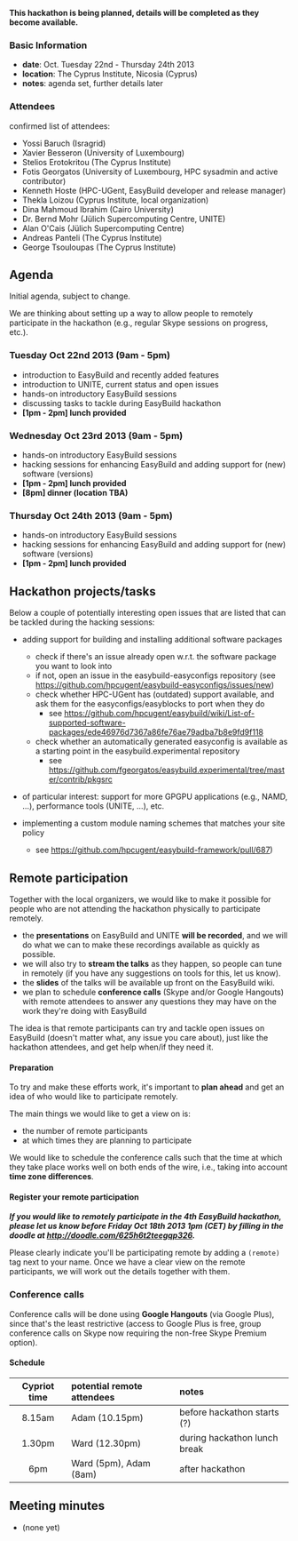 **This hackathon is being planned, details will be completed as they become available.**

### Basic Information

* **date**: Oct. Tuesday 22nd - Thursday 24th 2013
* **location**: The Cyprus Institute, Nicosia (Cyprus)
* **notes**: agenda set, further details later

### Attendees

confirmed list of attendees:
* Yossi Baruch (Isragrid)
* Xavier Besseron (University of Luxembourg)
* Stelios Erotokritou (The Cyprus Institute)
* Fotis Georgatos (University of Luxembourg, HPC sysadmin and active contributor)
* Kenneth Hoste (HPC-UGent, EasyBuild developer and release manager)
* Thekla Loizou (Cyprus Institute, local organization)
* Dina Mahmoud Ibrahim (Cairo University)
* Dr. Bernd Mohr (Jülich Supercomputing Centre, UNITE)
* Alan O'Cais (Jülich Supercomputing Centre)
* Andreas Panteli (The Cyprus Institute)
* George Tsouloupas (The Cyprus Institute)

## Agenda

Initial agenda, subject to change.

We are thinking about setting up a way to allow people to remotely participate in the hackathon (e.g., regular Skype sessions on progress, etc.).

### Tuesday Oct 22nd 2013 (9am - 5pm)

 * introduction to EasyBuild and recently added features
 * introduction to UNITE, current status and open issues
 * hands-on introductory EasyBuild sessions
 * discussing tasks to tackle during EasyBuild hackathon
 * **[1pm - 2pm] lunch provided**

### Wednesday Oct 23rd 2013 (9am - 5pm)

 * hands-on introductory EasyBuild sessions
 * hacking sessions for enhancing EasyBuild and adding support for (new) software (versions) 
 * **[1pm - 2pm] lunch provided**
 * **[8pm] dinner (location TBA)**

### Thursday Oct 24th 2013 (9am - 5pm)

 * hands-on introductory EasyBuild sessions
 * hacking sessions for enhancing EasyBuild and adding support for (new) software (versions) 
 * **[1pm - 2pm] lunch provided**

## Hackathon projects/tasks

Below a couple of potentially interesting open issues that are listed that can be tackled during the hacking sessions:

 * adding support for building and installing additional software packages
    * check if there's an issue already open w.r.t. the software package you want to look into
    * if not, open an issue in the easybuild-easyconfigs repository (see https://github.com/hpcugent/easybuild-easyconfigs/issues/new)
    * check whether HPC-UGent has (outdated) support available, and ask them for the easyconfigs/easyblocks to port when they do
        * see https://github.com/hpcugent/easybuild/wiki/List-of-supported-software-packages/ede46976d7367a86fe76ae79adba7b8e9fd9f118
    * check whether an automatically generated easyconfig is available as a starting point in the easybuild.experimental repository
        * see https://github.com/fgeorgatos/easybuild.experimental/tree/master/contrib/pkgsrc
 * of particular interest: support for more GPGPU applications (e.g., NAMD, ...), performance tools (UNITE, ...), etc.

 * implementing a custom module naming schemes that matches your site policy
    * see https://github.com/hpcugent/easybuild-framework/pull/687)

## Remote participation

Together with the local organizers, we would like to make it possible for people who are not attending the hackathon physically to participate remotely.

 * the **presentations** on EasyBuild and UNITE **will be recorded**, and we will do what we can to make these recordings available as quickly as possible.
 * we will also try to **stream the talks** as they happen, so people can tune in remotely (if you have any suggestions on tools for this, let us know).
 * the **slides** of the talks will be available up front on the EasyBuild wiki.
 * we plan to schedule **conference calls** (Skype and/or Google Hangouts) with remote attendees to answer any questions they may have on the work they're doing with EasyBuild

The idea is that remote participants can try and tackle open issues on EasyBuild (doesn't matter what, any issue you care about), just like the hackathon attendees, and get help when/if they need it.

#### Preparation

To try and make these efforts work, it's important to **plan ahead** and get an idea of who would like to participate remotely.

The main things we would like to get a view on is:
 * the number of remote participants
 * at which times they are planning to participate

We would like to schedule the conference calls such that the time at which they take place works well on both ends of the wire, i.e., taking into account **time zone differences**.

#### Register your remote participation

_**If you would like to remotely participate in the 4th EasyBuild hackathon, please let us know before Friday Oct 18th 2013 1pm (CET) by filling in the doodle at http://doodle.com/625h6t2teegqp326.**_

Please clearly indicate you'll be participating remote by adding a `(remote)` tag next to your name. Once we have a clear view on the remote participants, we will work out the details together with them.

### Conference calls

Conference calls will be done using **Google Hangouts** (via Google Plus), since that's the least restrictive (access to Google Plus is free, group conference calls on Skype now requiring the non-free Skype Premium option).

#### Schedule

Cypriot time | potential remote attendees | notes
:--: | :-- | :--
8.15am | Adam (10.15pm)  | before hackathon starts (?)
1.30pm | Ward (12.30pm)  | during hackathon lunch break
6pm | Ward (5pm), Adam (8am) | after hackathon

## Meeting minutes

 * (none yet)